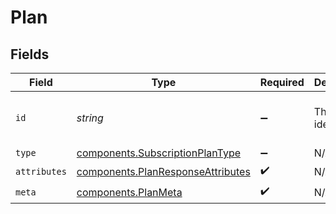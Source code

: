 # Plan


## Fields

| Field                                                                                  | Type                                                                                   | Required                                                                               | Description                                                                            | Example                                                                                |
| -------------------------------------------------------------------------------------- | -------------------------------------------------------------------------------------- | -------------------------------------------------------------------------------------- | -------------------------------------------------------------------------------------- | -------------------------------------------------------------------------------------- |
| `id`                                                                                   | *string*                                                                               | :heavy_minus_sign:                                                                     | The unique identifier.                                                                 | 00000000-0000-0000-0000-000000000000                                                   |
| `type`                                                                                 | [components.SubscriptionPlanType](../../models/components/subscriptionplantype.md)     | :heavy_minus_sign:                                                                     | N/A                                                                                    | subscription_plan                                                                      |
| `attributes`                                                                           | [components.PlanResponseAttributes](../../models/components/planresponseattributes.md) | :heavy_check_mark:                                                                     | N/A                                                                                    |                                                                                        |
| `meta`                                                                                 | [components.PlanMeta](../../models/components/planmeta.md)                             | :heavy_check_mark:                                                                     | N/A                                                                                    |                                                                                        |
